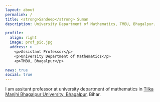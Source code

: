 ```yaml
---
layout: about
permalink: /
title: <strong>Sandeep</strong> Suman
description: University Department of Mathematics, TMBU, Bhagalpur.

profile:
  align: right
  image: prof_pic.jpg
  address: >
    <p>Assistant Professor</p>
    <p>University Department of Mathematics</p>
    <p>TMBU, Bhagalpur</p>

news: true
social: true
---
```


I am assitant professor at university department of mathematics in [Tilka Manjhi Bhagalpur University, Bhagalpur](https://tmbuniv.ac.in), Bihar.

<!-- Put your address / P.O. box / other info right below your picture. You can also disable any these elements by editing `profile` property of the YAML header of your `_pages/about.md`. Edit `_bibliography/papers.bib` and Jekyll will render your [publications page](/al-folio/publications/) automatically.

Link to your social media connections, too. This theme is set up to use [Font Awesome icons](http://fortawesome.github.io/Font-Awesome/){:target="\_blank"} and [Academicons](https://jpswalsh.github.io/academicons/){:target="\_blank"}, like the ones below. Add your Facebook, Twitter, LinkedIn, Google Scholar, or just disable all of them. -->
